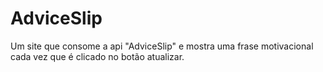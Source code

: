 # AdviceSlip

Um site que consome a api "AdviceSlip" e mostra uma frase motivacional cada vez que é clicado no botão atualizar.
